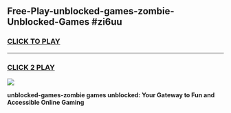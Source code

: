 
## Free-Play-unblocked-games-zombie-Unblocked-Games #zi6uu
<h3>
<a href="https://news.freeplayer.one?title=unblocked-games-zombie&ref=8M">CLICK TO PLAY</a></h3>
<hr>

<h3>
<a href="https://news.freeplayer.one?title=unblocked-games-zombie&ref=8M">CLICK 2 PLAY</a>
  
</h3>

<a href="https://news.freeplayer.one?title=unblocked-games-zombie&ref=8M"><img src="https://clearcache.store/games.png"></a>


**unblocked-games-zombie games unblocked: Your Gateway to Fun and Accessible Online Gaming**
